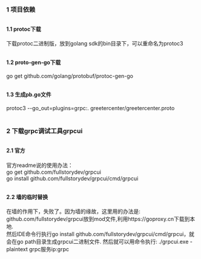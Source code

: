 # <h3>1 项目依赖</h3>
## <h4>1.1 protoc下载</h4>
下载protoc二进制版，放到golang sdk的bin目录下，可以重命名为protoc3

## <h4>1.2 proto-gen-go下载</h4>
  go get github.com/golang/protobuf/protoc-gen-go

## <h4>1.3 生成pb.go文件</h4>
protoc3 --go_out=plugins=grpc:. greetercenter/greetercenter.proto

# <h3>2 下载grpc调试工具grpcui</h3>
## <h4>2.1 官方<h4>
官方readme说的使用办法：<br>
go get github.com/fullstorydev/grpcui<br>
go install github.com/fullstorydev/grpcui/cmd/grpcui<br>

## <h4>2.2 墙的临时替换</h4>
在墙的作用下，失败了。因为墙的缘故，这里用的办法是:<br>
github.com/fullstorydev/grpcui放到mod文件,利用https://goproxy.cn下载到本地.<br>
然后IDE命令行执行go install github.com/fullstorydev/grpcui/cmd/grpcui，就会在go path目录生成grpcui二进制文件.
然后就可以用命令执行: ./grpcui.exe -plaintext grpc服务ip:grpc
